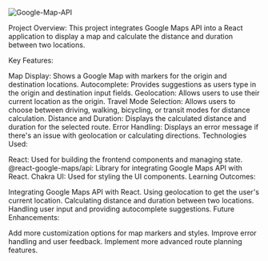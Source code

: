 ![Google-Map-API](https://github.com/prosanjeev/GoogleMapAPI-Distance-Calculator/assets/154009697/2bfe7367-9bd0-4d96-9148-28ade2c3d89c)


Project Overview: This project integrates Google Maps API into a React application to display a map and calculate the distance and duration between two locations.

Key Features:

Map Display: Shows a Google Map with markers for the origin and destination locations.
Autocomplete: Provides suggestions as users type in the origin and destination input fields.
Geolocation: Allows users to use their current location as the origin.
Travel Mode Selection: Allows users to choose between driving, walking, bicycling, or transit modes for distance calculation.
Distance and Duration: Displays the calculated distance and duration for the selected route.
Error Handling: Displays an error message if there's an issue with geolocation or calculating directions.
Technologies Used:

React: Used for building the frontend components and managing state.
@react-google-maps/api: Library for integrating Google Maps API with React.
Chakra UI: Used for styling the UI components.
Learning Outcomes:

Integrating Google Maps API with React.
Using geolocation to get the user's current location.
Calculating distance and duration between two locations.
Handling user input and providing autocomplete suggestions.
Future Enhancements:

Add more customization options for map markers and styles.
Improve error handling and user feedback.
Implement more advanced route planning features.
